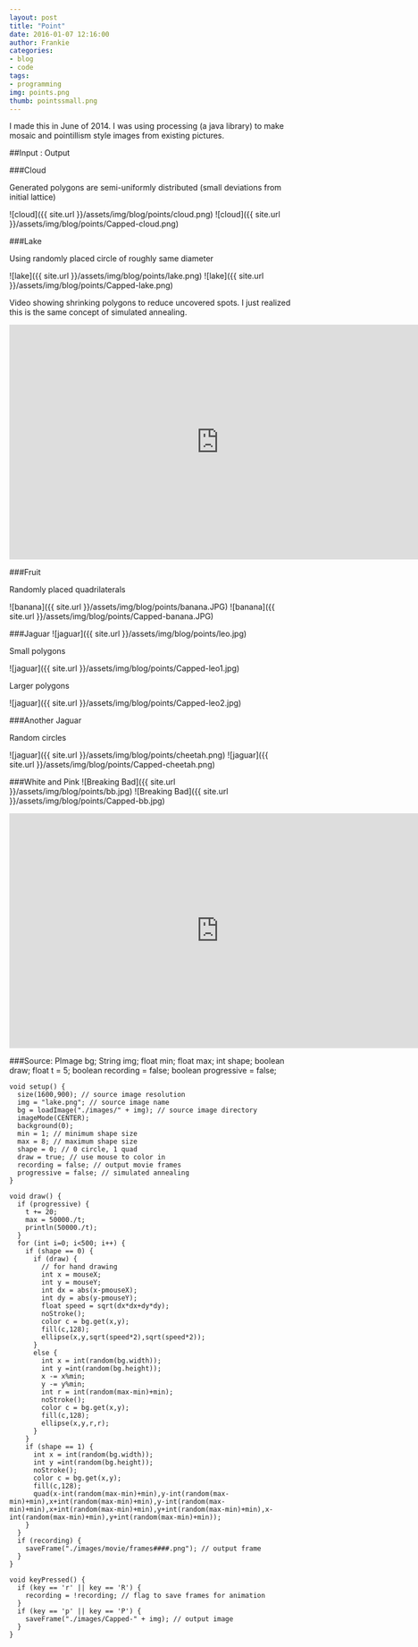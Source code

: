 ```yaml
---
layout: post
title: "Point"
date: 2016-01-07 12:16:00
author: Frankie
categories:
- blog
- code
tags:
- programming
img: points.png
thumb: pointssmall.png
---
```

I made this in June of 2014. I was using processing (a java library) to make mosaic and pointillism style images from existing pictures.


##Input : Output

###Cloud

Generated polygons are semi-uniformly distributed (small deviations from initial lattice)

![cloud]({{ site.url }}/assets/img/blog/points/cloud.png)
![cloud]({{ site.url }}/assets/img/blog/points/Capped-cloud.png)

###Lake

Using randomly placed circle of roughly same diameter

![lake]({{ site.url }}/assets/img/blog/points/lake.png)
![lake]({{ site.url }}/assets/img/blog/points/Capped-lake.png)

Video showing shrinking polygons to reduce uncovered spots. I just realized this is the same concept of simulated annealing.

<iframe width="750" height="420" src="https://www.youtube.com/embed/st9v2upmL70" frameborder="0" allowfullscreen></iframe>


###Fruit

Randomly placed quadrilaterals

![banana]({{ site.url }}/assets/img/blog/points/banana.JPG)
![banana]({{ site.url }}/assets/img/blog/points/Capped-banana.JPG)


###Jaguar
![jaguar]({{ site.url }}/assets/img/blog/points/leo.jpg)

Small polygons

![jaguar]({{ site.url }}/assets/img/blog/points/Capped-leo1.jpg)

Larger polygons

![jaguar]({{ site.url }}/assets/img/blog/points/Capped-leo2.jpg)


###Another Jaguar

Random circles

![jaguar]({{ site.url }}/assets/img/blog/points/cheetah.png)
![jaguar]({{ site.url }}/assets/img/blog/points/Capped-cheetah.png)

###White and Pink
![Breaking Bad]({{ site.url }}/assets/img/blog/points/bb.jpg)
![Breaking Bad]({{ site.url }}/assets/img/blog/points/Capped-bb.jpg)
<iframe width="750" height="420" src="https://www.youtube.com/embed/BCXYKs8LsZQ" frameborder="0" allowfullscreen></iframe>


###Source:
	PImage bg;
	String img;
	float min;
	float max;
	int shape;
	boolean draw;
	float t = 5;
	boolean recording = false;
	boolean progressive = false;

	void setup() {
	  size(1600,900); // source image resolution
	  img = "lake.png";	// source image name
	  bg = loadImage("./images/" + img); // source image directory
	  imageMode(CENTER);
	  background(0);
	  min = 1; // minimum shape size
	  max = 8; // maximum shape size
	  shape = 0; // 0 circle, 1 quad
	  draw = true; // use mouse to color in
	  recording = false; // output movie frames
	  progressive = false; // simulated annealing
	}

	void draw() {
	  if (progressive) {
		t += 20;
		max = 50000./t;
		println(50000./t);
	  }
	  for (int i=0; i<500; i++) {
		if (shape == 0) {  
		  if (draw) {
			// for hand drawing
			int x = mouseX;
			int y = mouseY;
			int dx = abs(x-pmouseX);
			int dy = abs(y-pmouseY);
			float speed = sqrt(dx*dx+dy*dy);
			noStroke();
			color c = bg.get(x,y);
			fill(c,128);
			ellipse(x,y,sqrt(speed*2),sqrt(speed*2));
		  }
		  else {
			int x = int(random(bg.width));
			int y =int(random(bg.height));
			x -= x%min;
			y -= y%min;
			int r = int(random(max-min)+min);
			noStroke();
			color c = bg.get(x,y);
			fill(c,128);
			ellipse(x,y,r,r);
		  }
		}
		if (shape == 1) {
		  int x = int(random(bg.width));
		  int y =int(random(bg.height));
		  noStroke();
		  color c = bg.get(x,y);
		  fill(c,128);
		  quad(x-int(random(max-min)+min),y-int(random(max-min)+min),x+int(random(max-min)+min),y-int(random(max-min)+min),x+int(random(max-min)+min),y+int(random(max-min)+min),x-int(random(max-min)+min),y+int(random(max-min)+min));
		}
	  }
	  if (recording) {
		saveFrame("./images/movie/frames####.png"); // output frame
	  }
	}

	void keyPressed() {
	  if (key == 'r' || key == 'R') {
		recording = !recording; // flag to save frames for animation
	  }
	  if (key == 'p' || key == 'P') {
		saveFrame("./images/Capped-" + img); // output image
	  }
	}
